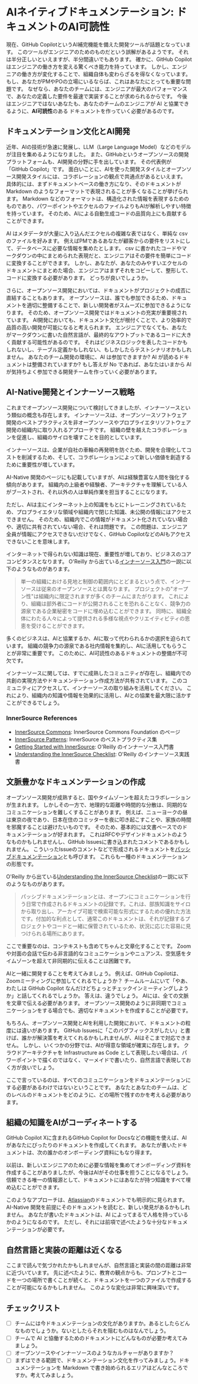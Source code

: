 # AIネイティブドキュメンテーション: ドキュメントのAI可読性

現在、GitHub CopilotというAI補完機能を備えた開発ツールが話題となっています。
このツールがエンジニアのためのものだという誤解があるようです。
それは半分正しいといえますが、半分間違いでもあります。
確かに、GitHub Copilotはエンジニアの働き方を変える驚くべき能力を持っています。
しかし、エンジニアの働き方が変化することで、組織自体も変わらざるを得なくなっています。
もし、あなたがPMやPOの立場にいるならば、これはあなたにとっても重要な問題です。
なぜなら、あなたのチームには、エンジニアが最大のパフォーマンスで、あなたの定義した要件を最速で実装することが求められるからです。
今後はエンジニアではないあなたも、あなたのチームのエンジニアが AI と協業できるように、**AI可読性**のある ドキュメントを作っていく必要があるのです。

## ドキュメンテーション文化とAI開発

近年、AIの技術が急速に発展し、LLM（Large Language Model）などのモデルが注目を集めるようになりました。
また、GitHubというオープンソースの開発プラットフォームも、AI開発の分野に手を出しています。
その代表例が「GitHub Copilot」です。
面白いことに、AIを使った開発スタイルとオープンソース開発スタイルには、コラボレーションの観点で共通点があるといえます。
具体的には、まずドキュメントベースの働き方になり、そのドキュメントが Markdown のようなフォーマットで表現されることが多くなることが挙げられます。
Markdown などのフォーマットは、構造化された情報を表現するためのものであり、パワーポイントやエクセルのファイルよりもAIが解析しやすい特徴を持っています。
そのため、AIによる自動生成コードの品質向上にも貢献することができます。

AI はメタデータが大量に入り込んだエクセルの複雑な表ではなく、単純な csv のファイルを好みます。
例えばPMであるあなたが顧客からの要件をリストにして、データベースに必要な情報を集めたとします。
csv に書かれたコードやマークダウンの中にまとめられた表現だと、エンジニアはその要件を簡単にコードに変換することができます。
しかし、あなたが、あなたのみやすいエクセルのドキュメントにまとめた場合、エンジニアはまずそれをコピーして、整形して、コードに変換する必要があります。
どっちが良いでしょうか。

さらに、オープンソース開発においては、ドキュメントがプロジェクトの成否に直結することもあります。
オープンソースは、誰でも参加できるため、ドキュメントを適切に整備することで、新しい開発者がスムーズに参加できるようになります。
そのため、オープンソース開発ではドキュメントの充実が重要視されています。
AI開発においても、ドキュメント文化が根付くことで、より効率的で品質の高い開発が可能になると考えられます。
エンジニアでなくても、あなたがマークダウンに書いた自然言語が、最終的なアウトプットであるコードに大きく貢献する可能性があるのです。
それはビジネスロジックを表したコードかもしれないし、テーブル定義かもしれない、もしかしたらテストシナリオかもしれません。
あなたのチーム開発の環境に、AI は参加できますか?
AI が読めるドキュメントは整備されていますか?
もし答えが No であれば、あなたはいまから AI が気持ちよく参加できる開発チームを作っていく必要があります。

## AI-Native開発とインナーソース戦略

これまでオープンソース開発について検討してきましたが、インナーソースという類似の概念も存在します。
インナーソースは、オープンソースソフトウェア開発のベストプラクティスを非オープンソースやプロプライエタリソフトウェア開発の組織内に取り入れるアプローチです。
組織の壁を越えたコラボレーションを促進し、組織のサイロを壊すことを目的としています。

インナーソースは、企業が自社の車輪の再発明を防ぐため、開発を合理化してコストを削減するため、そして、コラボレーションによって新しい価値を創造するために重要性が増しています。

AI-Native 開発のページにも記載していますが、AIは経験豊富な人間を強化する傾向があります。
組織内の上級者や経験者、アーキテクチャを理解している人がブーストされ、それ以外の人は単純作業を担当することになります。

ただし、AIは主にインターネット上の知識をもとにトレーニングされているため、プロプライエタリな領域や組織内で閉じた知識、未公開の情報にはアクセスできません。
そのため、組織内でこの情報がドキュメント化されていない場合や、適切に共有されていない場合、それは問題です。
この問題は、エンジニア全員が情報にアクセスできないだけでなく、GitHub CopilotなどのAIもアクセスできないことを意味します。

インターネットで得られない知識は現在、重要性が増しており、ビジネスのコアコンピタンスとなります。
O'Reilly から出ている[インナーソース入門](https://innersourcecommons.org/ja/learn/books/getting-started-with-innersource/)の一説に以下のようなものがあります。

> 単一の組織における見地と制御の範囲内にとどまるという点で、インナーソースは従来のオープンソースとは異なります。 プロジェクトの"オープン性"は組織内に限定されますが多くのチームにまたがります。 これにより、組織は部外者にコードが公開されることを恐れることなく、競争力の源泉である企業秘密をコードに埋め込むことができます。 同時に、組織全体にわたる人々によって提供される多様な視点やクリエイティビティの恩恵を受けることができます。

多くのビジネスは、AIと協業するか、AIに取って代わられるかの選択を迫られています。
組織の競争力の源泉である社内情報を集約し、AIに活用してもらうことが非常に重要です。
このために、AI可読性のあるドキュメントの整備が不可欠です。

インナーソースに関しては、すでに成熟したコミュニティが存在し、組織内での共創の実現方法やドキュメンテーション作成方法が共有されています。
このコミュニティにアクセスして、インナーソースの取り組みを活用してください。
これにより、組織内の知識や情報を効果的に活用し、AIとの協業を最大限に活かすことができるでしょう。

### InnerSource References

- [InnerSource Commons](https://innersourcecommons.org/ja): InnerSource Commons Foundation のページ
- [InnerSource Patterns](https://patterns.innersourcecommons.org/v/ja/): InnerSource のベストプラクティス集
- [Getting Started with InnerSource](https://innersourcecommons.org/ja/learn/books/getting-started-with-innersource/): O'Reilly のインナーソース入門書
- [Understanding the InnerSource Checklist](https://jp-contents.innersourcecommons.org/v/understanding-the-innersource-checklist/): O'Reilly のインナーソース実践書

## 文脈豊かなドキュメンテーションの作成

オープンソース開発が成熟すると、国やタイムゾーンを超えたコラボレーションが生まれます。
しかしその一方で、地理的な距離や時間的な分散は、同期的なコミュニケーションを難しくすることがあります。
例えば、ニューヨークの昼は東京の夜であり、日本在住のコミッターを夜に叩き起こすことや、家族の時間を邪魔することは避けたいものです。
そのため、基本的には文書ベースでのドキュメンテーションが好まれます。
これはRFCやデザインドキュメントのようなものかもしれませんし、GitHub Issuesに書き込まれたコメントであるかもしれません。
こういったIssueのコメントなどで形成されるドキュメントを[パッシブドキュメンテーション](https://www.oreilly.com/library/view/understanding-the-innersource/9781491986899/ch04.html)とも呼びます。
これらも一種のドキュメンテーションの形態です。

O'Reilly から出ている[Understanding the InnerSource Checklist](https://innersourcecommons.org/ja/learn/books/getting-started-with-innersource/)の一説に以下のようなものがあります。

> パッシブドキュメンテーションとは、オープンにコミュニケーションを行う日常で作成されるドキュメントの記録です。これは、部族知識をサイロから取り出し、アーカイブ可能で検索可能な形式にするための優れた方法です。付加的な利点として、通常このドキュメントは、それが記録するプロジェクトやコードと一緒に保管されているため、状況に応じた容易に見つけられる場所にあります。

ここで重要なのは、コンテキストも含めてちゃんと文章化することです。
Zoomや対面の会話で伝わる非言語的なコミュニケーションやニュアンス、空気感をタイムゾーンを超えて非同期的に伝えることは困難です。

AIと一緒に開発することを考えてみましょう。
例えば、GitHub Copilotは、Zoomミーティングに参加してくれるでしょうか？
チームルームにいて「やあ、わたしは GitHub Copilot なんだけどちょっとチェックインミーティングしようか」と話してくれるでしょうか。
答えは、違うでしょう。
AIには、全ての文脈を文章で伝える必要があります。
オープンソース開発のように非同期でコミュニケーションをする場合でも、適切なドキュメントを作成することが必要です。

もちろん、オープンソース開発とAIを利用した開発において、ドキュメントの粒度には違いがあります。
GitHub Issuesに「このバグフィックスがしたい」と書けば、誰かが解決策を考えてくれるかもしれませんが、AIはそこまで対応できません。
しかし、いくつかの分野では、AIが得意な領域が確実に存在します。
クラウドアーキテクチャを Infrastructure as Code として表現したい場合は、パワーポイントで描くのではなく、マーメイドで書いたり、自然言語で表現しておく方が良いでしょう。

ここで言っているのは、すべてのコミュニケーションをドキュメンテーションにする必要があるわけではないということです。
あなたとあなたのチームは、どのレベルのドキュメントをどのように、どの場所で残すのかを考える必要があります。

## 組織の知識をAIがコーディネートする

GitHub Copilot Xに含まれるGitHub Copilot for Docsなどの機能を使えば、AIがあなたにぴったりのドキュメントを作成してくれます。
あなたが書いたドキュメントは、次の誰かのオンボーディング資料にもなり得ます。

以前は、新しいエンジニアのために必要な情報を集めてオンボーディング資料を作成することがありましたが、今後はAIがその仕事を担うことになるでしょう。
信頼できる唯一の情報源として、ドキュメントにはあなたが持つ知識をすべて埋め込むことができます。

このようなアプローチは、[Atlassian](https://www.atlassian.com/ja/work-management/knowledge-sharing/documentation/importance-of-documentation)のドキュメントでも明示的に見られます。
AI-Native 開発を前提にそのドキュメントを読むと、新しい発見があるかもしれません。
あなたが書いたドキュメントは、AI によってまるで人格を持っているかのようになるのです。
ただし、それには前項で述べたような十分なドキュメンテーションが必要です。

## 自然言語と実装の距離は近くなる

ここまで読んで気づかれたかもしれませんが、自然言語と実装の間の距離は非常に近づいています。
先に述べたように、教育の観点からも、プロンプトとコードを一つの場所で書くことが続くと、ドキュメントを一つのファイルで作成することが可能になるかもしれません。
このような変化は非常に興味深いです。

## チェックリスト

- [ ] チームには今ドキュメンテーションの文化がありますか。あるとしたらどんなものでしょうか。ないとしたらそれを阻むものはなんでしょう。
- [ ] チームで AI と協働するためのドキュメントにどんなものが必要か考えてみましょう。
- [ ] オープンソースやインナーソースのようなカルチャーがありますか？
- [ ] まずはできる範囲で、ドキュメンテーション文化を作ってみましょう。ドキュメンテーションを Markdown で書き始められるエリアはどんなところですか。考えてみましょう。
